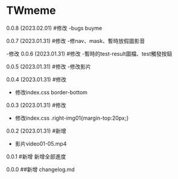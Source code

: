 # TWmeme
0.0.8 (2023.02.01)
#修改
-bugs buyme 

0.0.7 (2023.01.31)
#修改
-修nav、mask、暫時放假圖影音

-修改
0.0.6 (2023.01.31)
#修改
-暫時的test-result圖檔、test觸發按鈕

0.0.5 (2023.01.31)
#修改
-修改影片

0.0.4 (2023.01.31)
#修改
- 修改index.css border-bottom

0.0.3 (2023.01.31)
#修改
- 修改index.css .right-img01{margin-top:20px;}

0.0.2 (2023.01.31)
#新增
- 影片video01-05.mp4

0.0.1
#新增
新增全部進度

0.0.0
##新增
changelog.md
